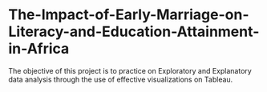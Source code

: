 # The-Impact-of-Early-Marriage-on-Literacy-and-Education-Attainment-in-Africa
The objective of this project is to practice on Exploratory and Explanatory data analysis through the use of effective visualizations on Tableau.
